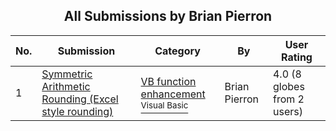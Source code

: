 ﻿<div align="center">

## All Submissions by Brian Pierron

</div>

No.  | Submission | Category | By   | User Rating
---- | ---------- | -------- | ---- | -----------
1 | [Symmetric Arithmetic Rounding \(Excel style rounding\)<br />](https://github.com/Planet-Source-Code/brian-pierron-symmetric-arithmetic-rounding-excel-style-rounding__1-25190) | [VB function enhancement<br /><sup>Visual Basic</sup>](../ByCategory/vb-function-enhancement__1-25.md) | Brian Pierron | 4.0 (8 globes from 2 users)
